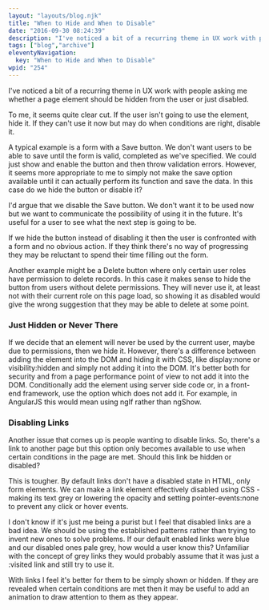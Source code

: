 ```yaml
---
layout: "layouts/blog.njk"
title: "When to Hide and When to Disable"
date: "2016-09-30 08:24:39"
description: "I've noticed a bit of a recurring theme in UX work with people asking me whether a page element should be hidden from the user or just disabled"
tags: ["blog","archive"]
eleventyNavigation:
  key: "When to Hide and When to Disable"
wpid: "254"
---
```

I've noticed a bit of a recurring theme in UX work with people asking me whether a page element should be hidden from the user or just disabled.

To me, it seems quite clear cut. If the user isn't going to use the element, hide it. If they can't use it now but may do when conditions are right, disable it.

A typical example is a form with a Save button. We don't want users to be able to save until the form is valid, completed as we've specified. We could just show and enable the button and then throw validation errors. However, it seems more appropriate to me to simply not make the save option available until it can actually perform its function and save the data. In this case do we hide the button or disable it?

I'd argue that we disable the Save button. We don't want it to be used now but we want to communicate the possibility of using it in the future. It's useful for a user to see what the next step is going to be.

If we hide the button instead of disabling it then the user is confronted with a form and no obvious action. If they think there's no way of progressing they may be reluctant to spend their time filling out the form.

Another example might be a Delete button where only certain user roles have permission to delete records. In this case it makes sense to hide the button from users without delete permissions. They will never use it, at least not with their current role on this page load, so showing it as disabled would give the wrong suggestion that they may be able to delete at some point.
<h3>Just Hidden or Never There</h3>
If we decide that an element will never be used by the current user, maybe due to permissions, then we hide it. However, there's a difference between adding the element into the DOM and hiding it with CSS, like display:none or visibility:hidden and simply not adding it into the DOM. It's better both for security and from a page performance point of view to not add it into the DOM. Conditionally add the element using server side code or, in a front-end framework, use the option which does not add it. For example, in AngularJS this would mean using ngIf rather than ngShow.
<h3>Disabling Links</h3>
Another issue that comes up is people wanting to disable links. So, there's a link to another page but this option only becomes available to use when certain conditions in the page are met. Should this link be hidden or disabled?

This is tougher. By default links don't have a disabled state in HTML, only form elements. We can make a link element effectively disabled using CSS - making its text grey or lowering the opacity and setting pointer-events:none to prevent any click or hover events.

I don't know if it's just me being a purist but I feel that disabled links are a bad idea. We should be using the established patterns rather than trying to invent new ones to solve problems. If our default enabled links were blue and our disabled ones pale grey, how would a user know this? Unfamiliar with the concept of grey links they would probably assume that it was just a :visited link and still try to use it.

With links I feel it's better for them to be simply shown or hidden. If they are revealed when certain conditions are met then it may be useful to add an animation to draw attention to them as they appear.